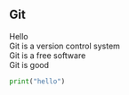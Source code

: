 ## Git
Hello  
Git is a version control system  
Git is a free software  
Git is good
``` python
print("hello")
```
